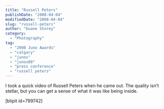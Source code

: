 ```yaml
---
title: "Russell Peters"
publishDate: "2008-04-04"
modifiedDate: "2008-04-04"
slug: "russell-peters"
author: "Duane Storey"
category:
  - "Photography"
tag:
  - "2008 Juno Awards"
  - "calgary"
  - "junos"
  - "junos08"
  - "press conference"
  - "russell peters"
---
```


I took a quick video of Russell Peters when he came out. The quality isn’t stellar, but you can get a sense of what it was like being inside.

\[blipit id=799742\]